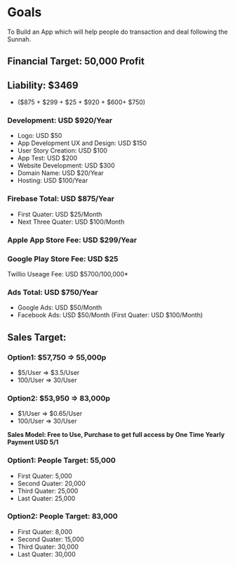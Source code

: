 # Goals
To Build an App which will help people do transaction and deal following the Sunnah.
## Financial Target: 50,000 Profit

## Liability: $3469
- ($875 + $299 + $25 + $920 + $600+ $750)
### Development: USD $920/Year
- Logo: USD $50
- App Development UX and Design: USD $150
- User Story Creation: USD $100
- App Test: USD $200
- Website Development: USD $300
- Domain Name: USD $20/Year
- Hosting: USD $100/Year
### Firebase Total: USD $875/Year
- First Quater: USD $25/Month
- Next Three Quater: USD $100/Month
### Apple App Store Fee: USD $299/Year
### Google Play Store Fee: USD $25
Twillio Useage Fee: USD $5700/100,000*
### Ads Total: USD $750/Year
- Google Ads: USD $50/Month
- Facebook Ads: USD $50/Month (First Quater: USD $100/Month)

## Sales Target:
### Option1: $57,750 => 55,000p
- $5/User => $3.5/User
- 100/User => 30/User

### Option2: $53,950 => 83,000p
- $1/User => $0.65/User
- 100/User => 30/User

**Sales Model: Free to Use, Purchase to get full access by One Time Yearly Payment USD $5/$1**

### Option1: People Target: 55,000
- First Quater: 5,000
- Second Quater: 20,000
- Third Quater: 25,000
- Last Quater: 25,000

### Option2: People Target: 83,000
- First Quater: 8,000
- Second Quater: 15,000
- Third Quater: 30,000
- Last Quater: 30,000
